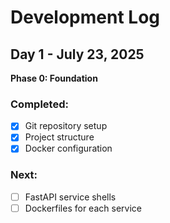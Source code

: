 # Development Log

## Day 1 - July 23, 2025
**Phase 0: Foundation**

### Completed:
- [x] Git repository setup
- [x] Project structure
- [x] Docker configuration

### Next:
- [ ] FastAPI service shells
- [ ] Dockerfiles for each service
